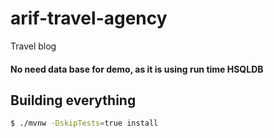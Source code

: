# arif-travel-agency
Travel blog

#### No need data base for demo, as it is using run time HSQLDB
 
 
Building everything
-------------------
```sh
$ ./mvnw -DskipTests=true install
```